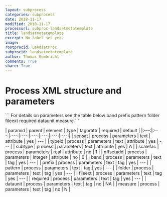 ```yaml
---
layout: subprocess
categories: subprocess
date: 2018-11-17
modified: 2018-11-17
processurl: subproc-landsatmetatemplate
title: landsatmetatemplate
excerpt: No label set yet.
image: 
rootprocid: LandsatProc
subprocid: landsatmetatemplate
author: Thomas Gumbricht
comments: True
share: True
---
```


<h1 class='foot-description'>Process XML structure and parameters</h1>
```
For details on parameters see the table below
<?xml version="1.0" ?>
<process>
  <!--Generated from python-->
  <userproj plotid="yourplotid" projectid="yourprojectid" siteid="yoursiteid" system="systemid" tractid="yourtractid" userid="youruserid"/>
  <period endday="DD" endmonth="MM" endyear="YYYY" seasonendday="DD" seasonendmonth="MM" seasonstartday="DD" seasonstartmonth="MM" startday="DD" startmonth="MM" startyear="YYYY" timestep="timestep"/>
  <parameters offsetadd="xyz" scalefac="xyz.abc" sensat="txtstring" subtype="txtstring" typeid="txtstring">
    <band>band</band>
    <prefix>prefix</prefix>
    <pattern>pattern</pattern>
    <folder>folder</folder>
    <fileext>fileext</fileext>
    <required>required</required>
    <dataunit>dataunit</dataunit>
    <measure>measure</measure>
  </parameters>
</process>
```

| paramid | parent | element | type | tagorattr | required | default |
|:---:|:---:|:---:|:---:|:---:|:---:|:---:|:---:|
| sensat | process | parameters | text | attribute | yes | --- |
| typeid | process | parameters | text | attribute | yes | --- |
| subtype | process | parameters | text | attribute | yes | A |
| scalefac | process | parameters | real | attribute | no | 1 |
| offsetadd | process | parameters | integer | attribute | no | 0 |
| band | process | parameters | text | tag | yes | --- |
| prefix | process | parameters | text | tag | yes | --- |
| pattern | process | parameters | text | tag | yes | --- |
| folder | process | parameters | text | tag | yes | --- |
| fileext | process | parameters | text | tag | yes | --- |
| required | process | parameters | text | tag | yes | --- |
| dataunit | process | parameters | text | tag | no | NA |
| measure | process | parameters | text | tag | no | N |
